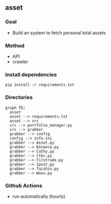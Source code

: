 ## asset

### Goal
- Build an system to fetch personal total assets

### Method
- API
- crawler

### Install dependencies
```
pip install -r requirements.txt
```

### Directories
```mermaid
graph TD;
  asset
  asset --> requirements.txt
  asset --> src
  src --> portfolio_manager.py
  src --> grabber
  grabber --> config
  config --> info.ini
  grabber --> Asset.py
  grabber --> Binance.py
  grabber --> Cathy.py
  grabber --> Ctbc.py
  grabber --> Firstrade.py
  grabber --> Ipost.py
  grabber --> Taishin.py
  grabber --> Woox.py
```


### Github Actions
- run automatically (hourly)
